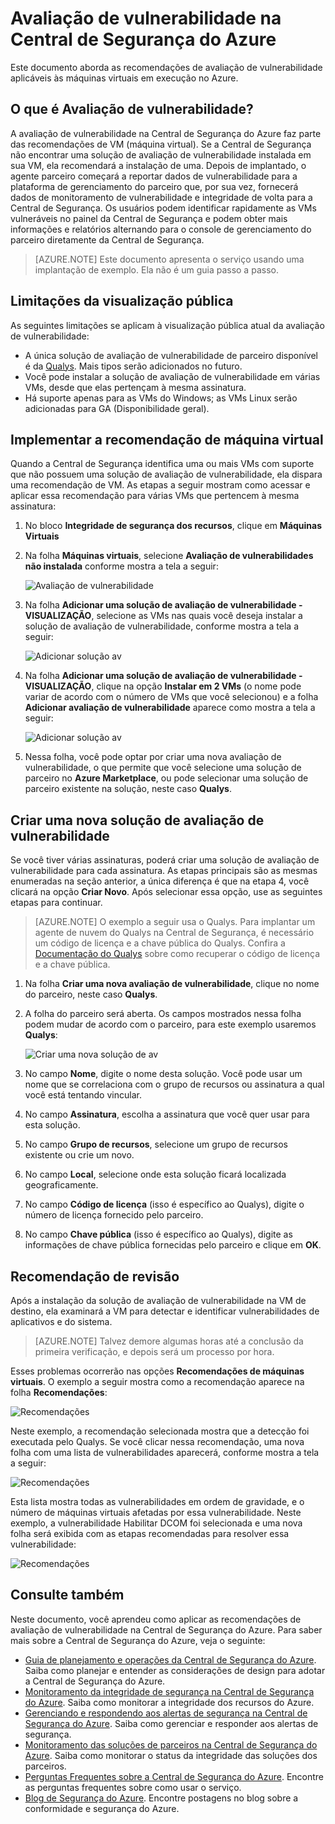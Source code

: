<properties
   pageTitle="Avaliação de vulnerabilidade na Central de Segurança do Azure | Microsoft Azure"
   description="Este documento descreve as recomendações da Central de Segurança do Azure que ajudam a proteger suas máquinas virtuais por meio da instalação de uma solução de avaliação de vulnerabilidade."
   services="security-center"
   documentationCenter="na"
   authors="YuriDio"
   manager="swadhwa"
   editor=""/>

<tags
   ms.service="security-center"
   ms.devlang="na"
   ms.topic="hero-article"
   ms.tgt_pltfrm="na"
   ms.workload="na"
   ms.date="09/27/2016"
   ms.author="yurid"/>

# Avaliação de vulnerabilidade na Central de Segurança do Azure
Este documento aborda as recomendações de avaliação de vulnerabilidade aplicáveis às máquinas virtuais em execução no Azure.

## O que é Avaliação de vulnerabilidade?

A avaliação de vulnerabilidade na Central de Segurança do Azure faz parte das recomendações de VM (máquina virtual). Se a Central de Segurança não encontrar uma solução de avaliação de vulnerabilidade instalada em sua VM, ela recomendará a instalação de uma. Depois de implantado, o agente parceiro começará a reportar dados de vulnerabilidade para a plataforma de gerenciamento do parceiro que, por sua vez, fornecerá dados de monitoramento de vulnerabilidade e integridade de volta para a Central de Segurança. Os usuários podem identificar rapidamente as VMs vulneráveis no painel da Central de Segurança e podem obter mais informações e relatórios alternando para o console de gerenciamento do parceiro diretamente da Central de Segurança.

> [AZURE.NOTE] Este documento apresenta o serviço usando uma implantação de exemplo. Ela não é um guia passo a passo.

## Limitações da visualização pública

As seguintes limitações se aplicam à visualização pública atual da avaliação de vulnerabilidade:

- A única solução de avaliação de vulnerabilidade de parceiro disponível é da [Qualys](https://www.qualys.com/lp/azure). Mais tipos serão adicionados no futuro.
- Você pode instalar a solução de avaliação de vulnerabilidade em várias VMs, desde que elas pertençam à mesma assinatura.
- Há suporte apenas para as VMs do Windows; as VMs Linux serão adicionadas para GA (Disponibilidade geral).


## Implementar a recomendação de máquina virtual

Quando a Central de Segurança identifica uma ou mais VMs com suporte que não possuem uma solução de avaliação de vulnerabilidade, ela dispara uma recomendação de VM. As etapas a seguir mostram como acessar e aplicar essa recomendação para várias VMs que pertencem à mesma assinatura:

1. No bloco **Integridade de segurança dos recursos**, clique em **Máquinas Virtuais**
2. Na folha **Máquinas virtuais**, selecione **Avaliação de vulnerabilidades não instalada** conforme mostra a tela a seguir:

	![Avaliação de vulnerabilidade](./media/security-center-vulnerability-assessment-recommendations/security-center-vulnerability-assessment-fig1.png)

3. Na folha **Adicionar uma solução de avaliação de vulnerabilidade - VISUALIZAÇÃO**, selecione as VMs nas quais você deseja instalar a solução de avaliação de vulnerabilidade, conforme mostra a tela a seguir:

	![Adicionar solução av](./media/security-center-vulnerability-assessment-recommendations/security-center-vulnerability-assessment-fig2.png)

4. Na folha **Adicionar uma solução de avaliação de vulnerabilidade - VISUALIZAÇÃO**, clique na opção **Instalar em 2 VMs** (o nome pode variar de acordo com o número de VMs que você selecionou) e a folha **Adicionar avaliação de vulnerabilidade** aparece como mostra a tela a seguir:

	![Adicionar solução av](./media/security-center-vulnerability-assessment-recommendations/security-center-vulnerability-assessment-fig3.png)

5. Nessa folha, você pode optar por criar uma nova avaliação de vulnerabilidade, o que permite que você selecione uma solução de parceiro no **Azure Marketplace**, ou pode selecionar uma solução de parceiro existente na solução, neste caso **Qualys**.

## Criar uma nova solução de avaliação de vulnerabilidade

Se você tiver várias assinaturas, poderá criar uma solução de avaliação de vulnerabilidade para cada assinatura. As etapas principais são as mesmas enumeradas na seção anterior, a única diferença é que na etapa 4, você clicará na opção **Criar Novo**. Após selecionar essa opção, use as seguintes etapas para continuar.

> [AZURE.NOTE] O exemplo a seguir usa o Qualys. Para implantar um agente de nuvem do Qualys na Central de Segurança, é necessário um código de licença e a chave pública do Qualys. Confira a [Documentação do Qualys](https://community.qualys.com/docs/DOC-5823-deploying-qualys-cloud-agents-from-microsoft-azure-security-center) sobre como recuperar o código de licença e a chave pública.

1. Na folha **Criar uma nova avaliação de vulnerabilidade**, clique no nome do parceiro, neste caso **Qualys**.
2. A folha do parceiro será aberta. Os campos mostrados nessa folha podem mudar de acordo com o parceiro, para este exemplo usaremos **Qualys**:

	![Criar uma nova solução de av](./media/security-center-vulnerability-assessment-recommendations/security-center-vulnerability-assessment-fig7.png)

3. No campo **Nome**, digite o nome desta solução. Você pode usar um nome que se correlaciona com o grupo de recursos ou assinatura a qual você está tentando vincular.
4. No campo **Assinatura**, escolha a assinatura que você quer usar para esta solução.
5. No campo **Grupo de recursos**, selecione um grupo de recursos existente ou crie um novo.
6. No campo **Local**, selecione onde esta solução ficará localizada geograficamente.
7. No campo **Código de licença** (isso é específico ao Qualys), digite o número de licença fornecido pelo parceiro.
8. No campo **Chave pública** (isso é específico ao Qualys), digite as informações de chave pública fornecidas pelo parceiro e clique em **OK**.

## Recomendação de revisão

Após a instalação da solução de avaliação de vulnerabilidade na VM de destino, ela examinará a VM para detectar e identificar vulnerabilidades de aplicativos e do sistema.

> [AZURE.NOTE] Talvez demore algumas horas até a conclusão da primeira verificação, e depois será um processo por hora.

Esses problemas ocorrerão nas opções **Recomendações de máquinas virtuais**. O exemplo a seguir mostra como a recomendação aparece na folha **Recomendações**:

![Recomendações](./media/security-center-vulnerability-assessment-recommendations/security-center-vulnerability-assessment-fig4.png)

Neste exemplo, a recomendação selecionada mostra que a detecção foi executada pelo Qualys. Se você clicar nessa recomendação, uma nova folha com uma lista de vulnerabilidades aparecerá, conforme mostra a tela a seguir:

![Recomendações](./media/security-center-vulnerability-assessment-recommendations/security-center-vulnerability-assessment-fig5.png)

Esta lista mostra todas as vulnerabilidades em ordem de gravidade, e o número de máquinas virtuais afetadas por essa vulnerabilidade. Neste exemplo, a vulnerabilidade Habilitar DCOM foi selecionada e uma nova folha será exibida com as etapas recomendadas para resolver essa vulnerabilidade:

![Recomendações](./media/security-center-vulnerability-assessment-recommendations/security-center-vulnerability-assessment-fig6.png)


## Consulte também

Neste documento, você aprendeu como aplicar as recomendações de avaliação de vulnerabilidade na Central de Segurança do Azure. Para saber mais sobre a Central de Segurança do Azure, veja o seguinte:

- [Guia de planejamento e operações da Central de Segurança do Azure](security-center-planning-and-operations-guide.md). Saiba como planejar e entender as considerações de design para adotar a Central de Segurança do Azure.
- [Monitoramento da integridade de segurança na Central de Segurança do Azure](security-center-monitoring.md). Saiba como monitorar a integridade dos recursos do Azure.
- [Gerenciando e respondendo aos alertas de segurança na Central de Segurança do Azure](security-center-managing-and-responding-alerts.md). Saiba como gerenciar e responder aos alertas de segurança.
- [Monitoramento das soluções de parceiros na Central de Segurança do Azure](security-center-partner-solutions.md). Saiba como monitorar o status da integridade das soluções dos parceiros.
- [Perguntas Frequentes sobre a Central de Segurança do Azure](security-center-faq.md). Encontre as perguntas frequentes sobre como usar o serviço.
- [Blog de Segurança do Azure](http://blogs.msdn.com/b/azuresecurity/). Encontre postagens no blog sobre a conformidade e segurança do Azure.

<!---HONumber=AcomDC_0928_2016-->